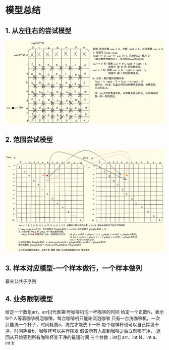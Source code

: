 # 模型总结

## 1. 从左往右的尝试模型
![](./images//机器人到达某个位置的方法数-依赖分析.png)
## 2. 范围尝试模型
![](./images//绝顶聪明游戏-依赖分析.png)

## 3. 样本对应模型-一个样本做行，一个样本做列
最长公共子序列

## 4. 业务限制模型
给定一个数组arr，arr[i]代表第i号咖啡机泡一杯咖啡的时间
给定一个正数N，表示N个人等着咖啡机泡咖啡，每台咖啡机只能轮流泡咖啡
只有一台洗咖啡机，一次只能洗一个杯子，时间耗费a，洗完才能洗下一杯
每个咖啡杯也可以自己挥发干净，时间耗费b，咖啡杯可以并行挥发
假设所有人拿到咖啡之后立刻喝干净，
返回从开始等到所有咖啡杯变干净的最短时间
三个参数：int[] arr、int N，int a、int b